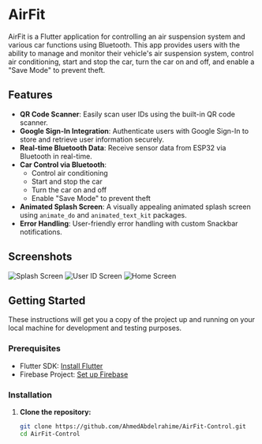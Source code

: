 # AirFit

AirFit is a Flutter application for controlling an air suspension system and various car functions using Bluetooth. This app provides users with the ability to manage and monitor their vehicle's air suspension system, control air conditioning, start and stop the car, turn the car on and off, and enable a "Save Mode" to prevent theft.

## Features

- **QR Code Scanner**: Easily scan user IDs using the built-in QR code scanner.
- **Google Sign-In Integration**: Authenticate users with Google Sign-In to store and retrieve user information securely.
- **Real-time Bluetooth Data**: Receive sensor data from ESP32 via Bluetooth in real-time.
- **Car Control via Bluetooth**: 
  - Control air conditioning
  - Start and stop the car
  - Turn the car on and off
  - Enable "Save Mode" to prevent theft
- **Animated Splash Screen**: A visually appealing animated splash screen using `animate_do` and `animated_text_kit` packages.
- **Error Handling**: User-friendly error handling with custom Snackbar notifications.

## Screenshots

![Splash Screen](screenshots/splash_screen.png)
![User ID Screen](screenshots/user_id_screen.png)
![Home Screen](screenshots/home_screen.png)

## Getting Started

These instructions will get you a copy of the project up and running on your local machine for development and testing purposes.

### Prerequisites

- Flutter SDK: [Install Flutter](https://flutter.dev/docs/get-started/install)
- Firebase Project: [Set up Firebase](https://firebase.google.com/docs/flutter/setup)

### Installation

1. **Clone the repository:**
   ```bash
   git clone https://github.com/AhmedAbdelrahime/AirFit-Control.git
   cd AirFit-Control

